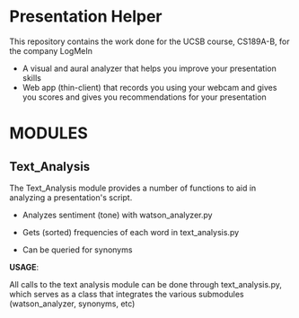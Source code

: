 # Presentation Helper
This repository contains the work done for the UCSB course, CS189A-B, for the company LogMeIn

- A visual and aural analyzer that helps you improve your presentation skills
- Web app (thin-client) that records you using your webcam and gives you scores and gives you recommendations for your presentation

# MODULES

## Text_Analysis

The Text_Analysis module provides a number of functions to aid in analyzing a presentation's script.

- Analyzes sentiment (tone) with watson_analyzer.py

- Gets (sorted) frequencies of each word in text_analysis.py

- Can be queried for synonyms

**USAGE**:

All calls to the text analysis module can be done through text_analysis.py, which serves as a class that integrates the various submodules (watson_analyzer, synonyms, etc)
